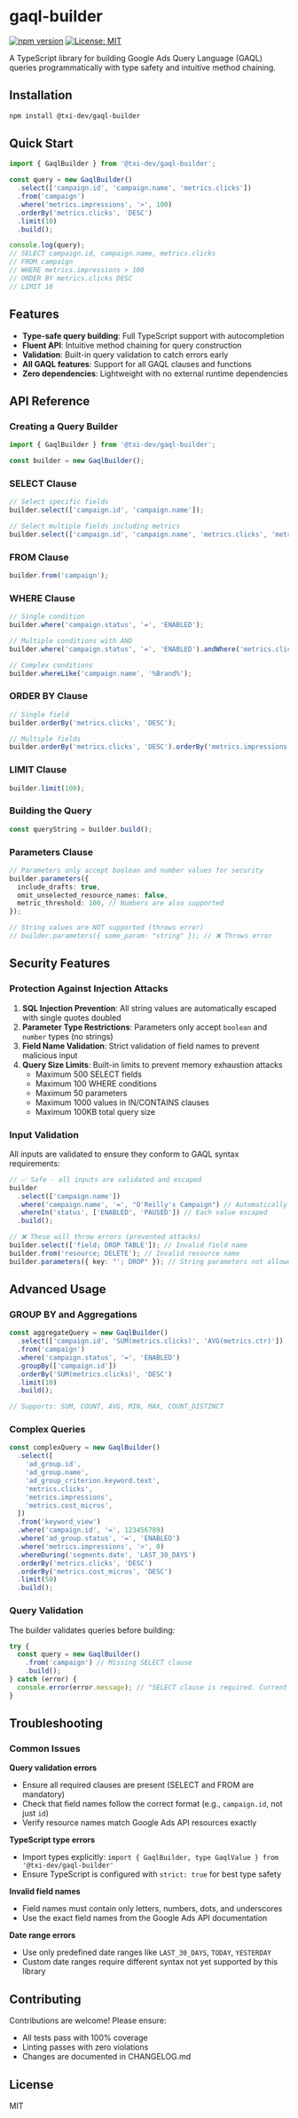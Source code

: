 # gaql-builder

[![npm version](https://badge.fury.io/js/@txi-dev%2Fgaql-builder.svg)](https://www.npmjs.com/package/@txi-dev/gaql-builder)
[![License: MIT](https://img.shields.io/badge/License-MIT-yellow.svg)](https://opensource.org/licenses/MIT)

A TypeScript library for building Google Ads Query Language (GAQL) queries programmatically with
type safety and intuitive method chaining.

## Installation

```bash
npm install @txi-dev/gaql-builder
```

## Quick Start

```typescript
import { GaqlBuilder } from '@txi-dev/gaql-builder';

const query = new GaqlBuilder()
  .select(['campaign.id', 'campaign.name', 'metrics.clicks'])
  .from('campaign')
  .where('metrics.impressions', '>', 100)
  .orderBy('metrics.clicks', 'DESC')
  .limit(10)
  .build();

console.log(query);
// SELECT campaign.id, campaign.name, metrics.clicks
// FROM campaign
// WHERE metrics.impressions > 100
// ORDER BY metrics.clicks DESC
// LIMIT 10
```

## Features

- **Type-safe query building**: Full TypeScript support with autocompletion
- **Fluent API**: Intuitive method chaining for query construction
- **Validation**: Built-in query validation to catch errors early
- **All GAQL features**: Support for all GAQL clauses and functions
- **Zero dependencies**: Lightweight with no external runtime dependencies

## API Reference

### Creating a Query Builder

```typescript
import { GaqlBuilder } from '@txi-dev/gaql-builder';

const builder = new GaqlBuilder();
```

### SELECT Clause

```typescript
// Select specific fields
builder.select(['campaign.id', 'campaign.name']);

// Select multiple fields including metrics
builder.select(['campaign.id', 'campaign.name', 'metrics.clicks', 'metrics.impressions']);
```

### FROM Clause

```typescript
builder.from('campaign');
```

### WHERE Clause

```typescript
// Single condition
builder.where('campaign.status', '=', 'ENABLED');

// Multiple conditions with AND
builder.where('campaign.status', '=', 'ENABLED').andWhere('metrics.clicks', '>', 100);

// Complex conditions
builder.whereLike('campaign.name', '%Brand%');
```

### ORDER BY Clause

```typescript
// Single field
builder.orderBy('metrics.clicks', 'DESC');

// Multiple fields
builder.orderBy('metrics.clicks', 'DESC').orderBy('metrics.impressions', 'ASC');
```

### LIMIT Clause

```typescript
builder.limit(100);
```

### Building the Query

```typescript
const queryString = builder.build();
```

### Parameters Clause

```typescript
// Parameters only accept boolean and number values for security
builder.parameters({
  include_drafts: true,
  omit_unselected_resource_names: false,
  metric_threshold: 100, // Numbers are also supported
});

// String values are NOT supported (throws error)
// builder.parameters({ some_param: "string" }); // ❌ Throws error
```

## Security Features

### Protection Against Injection Attacks

1. **SQL Injection Prevention**: All string values are automatically escaped with single quotes
   doubled
2. **Parameter Type Restrictions**: Parameters only accept `boolean` and `number` types (no strings)
3. **Field Name Validation**: Strict validation of field names to prevent malicious input
4. **Query Size Limits**: Built-in limits to prevent memory exhaustion attacks
   - Maximum 500 SELECT fields
   - Maximum 100 WHERE conditions
   - Maximum 50 parameters
   - Maximum 1000 values in IN/CONTAINS clauses
   - Maximum 100KB total query size

### Input Validation

All inputs are validated to ensure they conform to GAQL syntax requirements:

```typescript
// ✅ Safe - all inputs are validated and escaped
builder
  .select(['campaign.name'])
  .where('campaign.name', '=', "O'Reilly's Campaign") // Automatically escaped
  .whereIn('status', ['ENABLED', 'PAUSED']) // Each value escaped
  .build();

// ❌ These will throw errors (prevented attacks)
builder.select(['field; DROP TABLE']); // Invalid field name
builder.from('resource; DELETE'); // Invalid resource name
builder.parameters({ key: "'; DROP" }); // String parameters not allowed
```

## Advanced Usage

### GROUP BY and Aggregations

```typescript
const aggregateQuery = new GaqlBuilder()
  .select(['campaign.id', 'SUM(metrics.clicks)', 'AVG(metrics.ctr)'])
  .from('campaign')
  .where('campaign.status', '=', 'ENABLED')
  .groupBy(['campaign.id'])
  .orderBy('SUM(metrics.clicks)', 'DESC')
  .limit(10)
  .build();

// Supports: SUM, COUNT, AVG, MIN, MAX, COUNT_DISTINCT
```

### Complex Queries

```typescript
const complexQuery = new GaqlBuilder()
  .select([
    'ad_group.id',
    'ad_group.name',
    'ad_group_criterion.keyword.text',
    'metrics.clicks',
    'metrics.impressions',
    'metrics.cost_micros',
  ])
  .from('keyword_view')
  .where('campaign.id', '=', 123456789)
  .where('ad_group.status', '=', 'ENABLED')
  .where('metrics.impressions', '>', 0)
  .whereDuring('segments.date', 'LAST_30_DAYS')
  .orderBy('metrics.clicks', 'DESC')
  .orderBy('metrics.cost_micros', 'DESC')
  .limit(50)
  .build();
```

### Query Validation

The builder validates queries before building:

```typescript
try {
  const query = new GaqlBuilder()
    .from('campaign') // Missing SELECT clause
    .build();
} catch (error) {
  console.error(error.message); // "SELECT clause is required. Current fields: 0"
}
```

## Troubleshooting

### Common Issues

**Query validation errors**

- Ensure all required clauses are present (SELECT and FROM are mandatory)
- Check that field names follow the correct format (e.g., `campaign.id`, not just `id`)
- Verify resource names match Google Ads API resources exactly

**TypeScript type errors**

- Import types explicitly: `import { GaqlBuilder, type GaqlValue } from '@txi-dev/gaql-builder'`
- Ensure TypeScript is configured with `strict: true` for best type safety

**Invalid field names**

- Field names must contain only letters, numbers, dots, and underscores
- Use the exact field names from the Google Ads API documentation

**Date range errors**

- Use only predefined date ranges like `LAST_30_DAYS`, `TODAY`, `YESTERDAY`
- Custom date ranges require different syntax not yet supported by this library

## Contributing

Contributions are welcome! Please ensure:

- All tests pass with 100% coverage
- Linting passes with zero violations
- Changes are documented in CHANGELOG.md

## License

MIT
